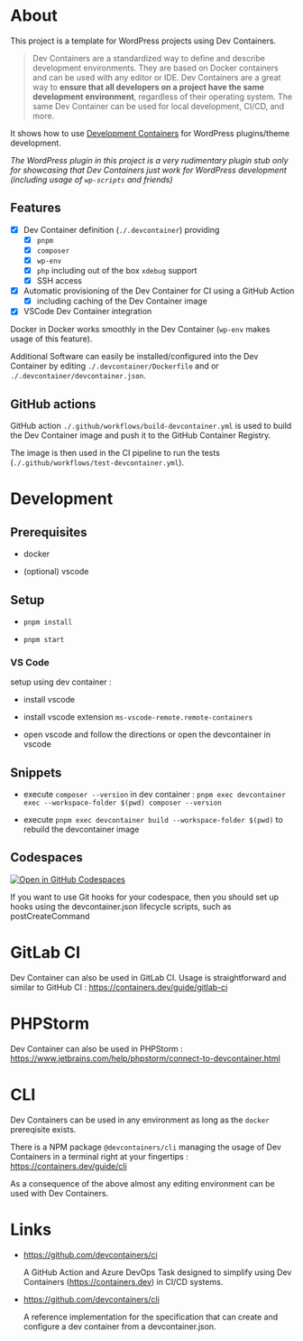 # About

This project is a template for WordPress projects using Dev Containers.

> Dev Containers are a standardized way to define and describe development environments. They are based on Docker containers and can be used with any editor or IDE. Dev Containers are a great way to __ensure that all developers on a project have the same development environment__, regardless of their operating system. The same Dev Container can be used for local development, CI/CD, and more.

It shows how to use [Development Containers](https://containers.dev/) for WordPress plugins/theme development.

_The WordPress plugin in this project is a very rudimentary plugin stub only for showcasing that Dev Containers *just work* for WordPress development (including usage of `wp-scripts` and friends)_

## Features

- [x] Dev Container definition (`./.devcontainer`) providing
    - [x] `pnpm`
    - [x] `composer`
    - [x] `wp-env`
    - [x] `php` including out of the box `xdebug` support
    - [x] SSH access
- [x] Automatic provisioning of the Dev Container for CI using a GitHub Action
  - [x] including caching of the Dev Container image
- [x] VSCode Dev Container integration

Docker in Docker works smoothly in the Dev Container (`wp-env` makes usage of this feature).

Additional Software can easily be installed/configured into the Dev Container by editing `./.devcontainer/Dockerfile` and or `./.devcontainer/devcontainer.json`.

## GitHub actions

GitHub action `./.github/workflows/build-devcontainer.yml` is used to build the Dev Container image and push it to the GitHub Container Registry.

The image is then used in the CI pipeline to run the tests (`./.github/workflows/test-devcontainer.yml`).

# Development

## Prerequisites

- docker

- (optional) vscode

## Setup

- `pnpm install`

- `pnpm start`

### VS Code

setup using dev container :

- install vscode

- install vscode extension `ms-vscode-remote.remote-containers`

- open vscode and follow the directions or open the devcontainer in vscode

## Snippets

- execute `composer --version` in dev container : `pnpm exec devcontainer exec --workspace-folder $(pwd) composer --version`

- execute `pnpm exec devcontainer build --workspace-folder $(pwd)` to rebuild the devcontainer image

## Codespaces

[![Open in GitHub Codespaces](https://github.com/codespaces/badge.svg)](https://github.com/codespaces/new?hide_repo_select=true&ref=main&repo=848691489&devcontainer_path=.devcontainer%2Fdevcontainer.json&location=WestEurope)

If you want to use Git hooks for your codespace, then you should set up hooks using the devcontainer.json lifecycle scripts, such as postCreateCommand

# GitLab CI

Dev Container can also be used in GitLab CI. Usage is straightforward and similar to GitHub CI : https://containers.dev/guide/gitlab-ci

# PHPStorm

Dev Container can also be used in PHPStorm : https://www.jetbrains.com/help/phpstorm/connect-to-devcontainer.html

# CLI

Dev Containers can be used in any environment as long as the `docker` prereqisite exists.

There is a NPM package `@devcontainers/cli` managing the usage of Dev Containers in a terminal right at your fingertips : https://containers.dev/guide/cli

As a consequence of the above almost any editing environment can be used with Dev Containers.

# Links

- https://github.com/devcontainers/ci

  A GitHub Action and Azure DevOps Task designed to simplify using Dev Containers (https://containers.dev) in CI/CD systems.

- https://github.com/devcontainers/cli

  A reference implementation for the specification that can create and configure a dev container from a devcontainer.json.

